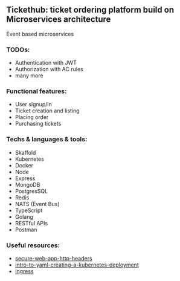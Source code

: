 ## Tickethub: ticket ordering platform build on Microservices architecture
  Event based microservices

### TODOs:
 - Authentication with JWT
 - Authorization with AC rules
 - many more
 
### Functional features:
 - User signup/in
 - Ticket creation and listing
 - Placing order
 - Purchasing tickets


### Techs & languages & tools:
 - Skaffold
 - Kubernetes
 - Docker
 - Node
 - Express
 - MongoDB
 - PostgresSQL
 - Redis
 - NATS (Event Bus)
 - TypeScript
 - Golang
 - RESTful APIs
 - Postman


 ### Useful resources:
 - [secure-web-app-http-headers](https://www.smashingmagazine.com/2017/04/secure-web-app-http-headers)
 - [intro-to-yaml-creating-a-kubernetes-deployment](https://www.mirantis.com/blog/introduction-to-yaml-creating-a-kubernetes-deployment)
 - [ingress](https://kubernetes.io/docs/concepts/services-networking/ingress)